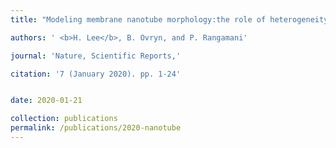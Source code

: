 ```yaml
---
title: "Modeling membrane nanotube morphology:the role of heterogeneity in composition and material properties [[pdf]](https://www.nature.com/articles/s41598-020-59221-x)"

authors: ' <b>H. Lee</b>, B. Ovryn, and P. Rangamani'

journal: 'Nature, Scientific Reports,'

citation: '7 (January 2020). pp. 1-24'


date: 2020-01-21

collection: publications
permalink: /publications/2020-nanotube
---
```

